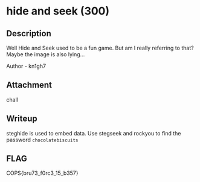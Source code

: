 # hide and seek (300)

## Description
Well Hide and Seek used to be a fun game. But am I really referring to that? Maybe the image is also lying...

Author - kn1gh7

## Attachment
chall

## Writeup
steghide is used to embed data. Use stegseek and rockyou to find the password `chocolatebiscuits`

## FLAG
COPS{bru73_f0rc3_15_b357}


